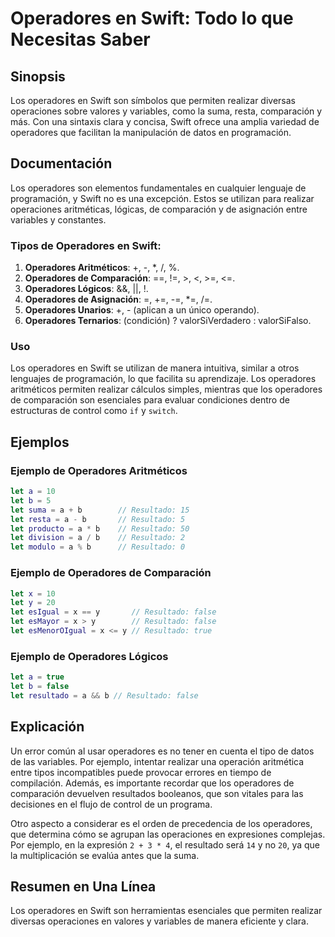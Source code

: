 <!--
Meta Description: # Operadores en Swift: Todo lo que Necesitas Saber ## Sinopsis Los operadores en Swift son símbolos que permiten realizar diversas operaciones sobre v...
Meta Keywords: operadores, let, que, resultado, swift
-->

# Operadores en Swift: Todo lo que Necesitas Saber

## Sinopsis
Los operadores en Swift son símbolos que permiten realizar diversas operaciones sobre valores y variables, como la suma, resta, comparación y más. Con una sintaxis clara y concisa, Swift ofrece una amplia variedad de operadores que facilitan la manipulación de datos en programación.

## Documentación
Los operadores son elementos fundamentales en cualquier lenguaje de programación, y Swift no es una excepción. Estos se utilizan para realizar operaciones aritméticas, lógicas, de comparación y de asignación entre variables y constantes.

### Tipos de Operadores en Swift:
1. **Operadores Aritméticos**: +, -, *, /, %.
2. **Operadores de Comparación**: ==, !=, >, <, >=, <=.
3. **Operadores Lógicos**: &&, ||, !.
4. **Operadores de Asignación**: =, +=, -=, *=, /=.
5. **Operadores Unarios**: +, - (aplican a un único operando).
6. **Operadores Ternarios**: (condición) ? valorSiVerdadero : valorSiFalso.

### Uso
Los operadores en Swift se utilizan de manera intuitiva, similar a otros lenguajes de programación, lo que facilita su aprendizaje. Los operadores aritméticos permiten realizar cálculos simples, mientras que los operadores de comparación son esenciales para evaluar condiciones dentro de estructuras de control como `if` y `switch`.

## Ejemplos
### Ejemplo de Operadores Aritméticos
```swift
let a = 10
let b = 5
let suma = a + b        // Resultado: 15
let resta = a - b       // Resultado: 5
let producto = a * b    // Resultado: 50
let division = a / b    // Resultado: 2
let modulo = a % b      // Resultado: 0
```

### Ejemplo de Operadores de Comparación
```swift
let x = 10
let y = 20
let esIgual = x == y       // Resultado: false
let esMayor = x > y        // Resultado: false
let esMenorOIgual = x <= y // Resultado: true
```

### Ejemplo de Operadores Lógicos
```swift
let a = true
let b = false
let resultado = a && b // Resultado: false
```

## Explicación
Un error común al usar operadores es no tener en cuenta el tipo de datos de las variables. Por ejemplo, intentar realizar una operación aritmética entre tipos incompatibles puede provocar errores en tiempo de compilación. Además, es importante recordar que los operadores de comparación devuelven resultados booleanos, que son vitales para las decisiones en el flujo de control de un programa.

Otro aspecto a considerar es el orden de precedencia de los operadores, que determina cómo se agrupan las operaciones en expresiones complejas. Por ejemplo, en la expresión `2 + 3 * 4`, el resultado será `14` y no `20`, ya que la multiplicación se evalúa antes que la suma.

## Resumen en Una Línea
Los operadores en Swift son herramientas esenciales que permiten realizar diversas operaciones en valores y variables de manera eficiente y clara.